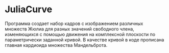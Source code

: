 # JuliaCurve
Программа создает набор кадров с изображением различных множеств Жюлиа для разных значений свободного члена, изменяющихся с помощью движения на комплексной плоскости по параметрически заданной кривой.
В качестве кривой в коде прописана главная кардиоида множества Мандельброта.